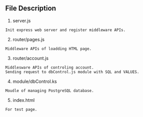 ## File Description

1. server.js
```
Init express web server and register middleware APIs.
```

2. router/pages.js
```
Middleware APIs of loadding HTML page.
```

3. router/account.js
```
Middlesware APIs of controling account.
Sending request to dbControl.js module with SQL and VALUES.
```

4. module/dbControl.ks
```
Moudle of managing PostgreSQL database.
```

5. index.html
```
For test page.
```
